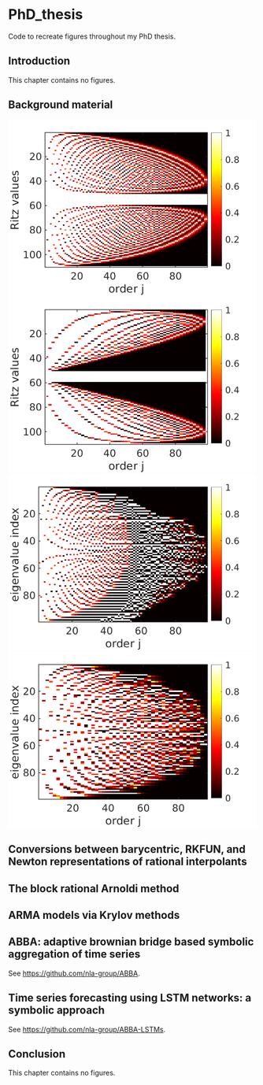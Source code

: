 # PhD_thesis
Code to recreate figures throughout my PhD thesis.

## Introduction
This chapter contains no figures.

## Background material
![Figure 1A](./Background_material/figure1A.png)
![Figure 1B](./Background_material/figure1B.png)
![Figure 2A](./Background_material/figure2A.png)
![Figure 2B](./Background_material/figure2B.png)

## Conversions between barycentric, RKFUN, and Newton representations of rational interpolants

## The block rational Arnoldi method

## ARMA models via Krylov methods

## ABBA: adaptive brownian bridge based symbolic aggregation of time series
See <https://github.com/nla-group/ABBA>.

## Time series forecasting using LSTM networks: a symbolic approach
See <https://github.com/nla-group/ABBA-LSTMs>.

## Conclusion
This chapter contains no figures.

